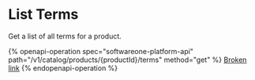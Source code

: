 # List Terms

Get a list of all terms for a product.

{% openapi-operation spec="softwareone-platform-api" path="/v1/catalog/products/{productId}/terms" method="get" %}
[Broken link](broken-reference)
{% endopenapi-operation %}
